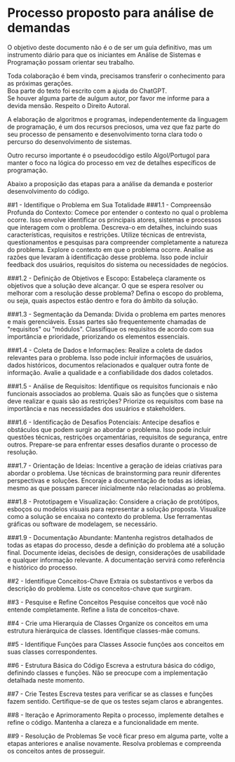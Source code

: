 # Processo proposto para análise de demandas

O objetivo deste documento não é o de ser um guia definitivo, mas um instrumento diário para que os iniciantes em Análise de Sistemas e Programação possam orientar seu trabalho.

Toda colaboração é bem vinda, precisamos transferir o conhecimento para as próximas gerações.   
Boa parte do texto foi escrito com a ajuda do ChatGPT.  
Se houver alguma parte de aulgum autor, por favor me informe para a devida mensão. Respeito o Direito Autoral.

A elaboração de algoritmos e programas, independentemente da linguagem de programação, é um dos recursos preciosos, uma vez que faz parte do seu processo de pensamento e desenvolvimento torna clara todo o percurso do desenvolvimento de sistemas.

Outro recurso importante é o pseudocódigo estilo Algol/Portugol para manter o foco na lógica do processo em vez de detalhes específicos de programação.

Abaixo a proposição das etapas para a análise da demanda e posterior desenvolvimento do código.

##1 - Identifique o Problema em Sua Totalidade
###1.1 - Compreensão Profunda do Contexto:
Comece por entender o contexto no qual o problema ocorre. Isso envolve identificar os principais atores, sistemas e processos que interagem com o problema. 
Descreva-o em detalhes, incluindo suas características, requisitos e restrições.
Utilize técnicas de entrevista, questionamentos e pesquisas para compreender completamente a natureza do problema.
Explore o contexto em que o problema ocorre.
Analise as razões que levaram à identificação desse problema. Isso pode incluir feedback dos usuários, requisitos do sistema ou necessidades de negócios.

###1.2 - Definição de Objetivos e Escopo:
Estabeleça claramente os objetivos que a solução deve alcançar. O que se espera resolver ou melhorar com a resolução desse problema?
Defina o escopo do problema, ou seja, quais aspectos estão dentro e fora do âmbito da solução.

###1.3 - Segmentação da Demanda:
Divida o problema em partes menores e mais gerenciáveis. Essas partes são frequentemente chamadas de "requisitos" ou "módulos".
Classifique os requisitos de acordo com sua importância e prioridade, priorizando os elementos essenciais.

###1.4 - Coleta de Dados e Informações:
Realize a coleta de dados relevantes para o problema. Isso pode incluir informações de usuários, dados históricos, documentos relacionados e qualquer outra fonte de informação.
Avalie a qualidade e a confiabilidade dos dados coletados.

###1.5 - Análise de Requisitos:
Identifique os requisitos funcionais e não funcionais associados ao problema. Quais são as funções que o sistema deve realizar e quais são as restrições?
Priorize os requisitos com base na importância e nas necessidades dos usuários e stakeholders.

###1.6 - Identificação de Desafios Potenciais:
Antecipe desafios e obstáculos que podem surgir ao abordar o problema. Isso pode incluir questões técnicas, restrições orçamentárias, requisitos de segurança, entre outros.
Prepare-se para enfrentar esses desafios durante o processo de resolução.

###1.7 - Orientação de Ideias:
Incentive a geração de ideias criativas para abordar o problema.
Use técnicas de brainstorming para reunir diferentes perspectivas e soluções.
Encoraje a documentação de todas as ideias, mesmo as que possam parecer inicialmente não relacionadas ao problema.

###1.8 - Prototipagem e Visualização:
Considere a criação de protótipos, esboços ou modelos visuais para representar a solução proposta.
Visualize como a solução se encaixa no contexto do problema.
Use ferramentas gráficas ou software de modelagem, se necessário.

###1.9 - Documentação Abundante:
Mantenha registros detalhados de todas as etapas do processo, desde a definição do problema até a solução final.
Documente ideias, decisões de design, considerações de usabilidade e qualquer informação relevante.
A documentação servirá como referência e histórico do processo.



##2 - Identifique Conceitos-Chave
Extraia os substantivos e verbos da descrição do problema.
Liste os conceitos-chave que surgiram.

##3 - Pesquise e Refine Conceitos
Pesquise conceitos que você não entende completamente.
Refine a lista de conceitos-chave.

##4 - Crie uma Hierarquia de Classes
Organize os conceitos em uma estrutura hierárquica de classes.
Identifique classes-mãe comuns.

##5 - Identifique Funções para Classes
Associe funções aos conceitos em suas classes correspondentes.

##6 - Estrutura Básica do Código
Escreva a estrutura básica do código, definindo classes e funções.
Não se preocupe com a implementação detalhada neste momento.


##7 - Crie Testes
Escreva testes para verificar se as classes e funções fazem sentido.
Certifique-se de que os testes sejam claros e abrangentes.

##8 - Iteração e Aprimoramento
Repita o processo, implemente detalhes e refine o código.
Mantenha a clareza e a funcionalidade em mente.

##9 - Resolução de Problemas
Se você ficar preso em alguma parte, volte a etapas anteriores e analise novamente.
Resolva problemas e compreenda os conceitos antes de prosseguir.
